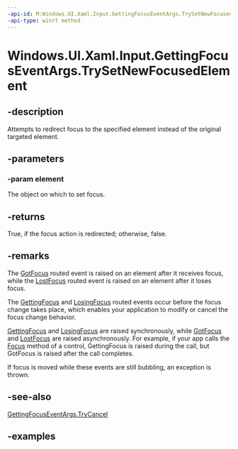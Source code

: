 ```yaml
---
-api-id: M:Windows.UI.Xaml.Input.GettingFocusEventArgs.TrySetNewFocusedElement(Windows.UI.Xaml.DependencyObject)
-api-type: winrt method
---
```


<!-- Method syntax.
public bool GettingFocusEventArgs.TrySetNewFocusedElement(DependencyObject element)
-->

# Windows.UI.Xaml.Input.GettingFocusEventArgs.TrySetNewFocusedElement

## -description
Attempts to redirect focus to the specified element instead of the original targeted element.

## -parameters
### -param element
The object on which to set focus.

## -returns
True, if the focus action is redirected; otherwise, false.

## -remarks
The [GotFocus](../windows.ui.xaml/uielement_gotfocus.md) routed event is raised on an element after it receives focus, while the [LostFocus](../windows.ui.xaml/uielement_lostfocus.md) routed event is raised on an element after it loses focus. 

The [GettingFocus](../windows.ui.xaml/uielement_gettingfocus.md) and [LosingFocus](../windows.ui.xaml/uielement_losingfocus.md) routed events occur before the focus change takes place, which enables your application to modify or cancel the focus change behavior.   

[GettingFocus](../windows.ui.xaml/uielement_gettingfocus.md) and [LosingFocus](../windows.ui.xaml/uielement_losingfocus.md) are raised synchronously, while [GotFocus](../windows.ui.xaml/uielement_gotfocus.md) and [LostFocus](../windows.ui.xaml/uielement_lostfocus.md) are raised asynchronously. For example, if your app calls the [Focus](../windows.ui.xaml.controls.control#Windows_UI_Xaml_Controls_Control_Focus_Windows_UI_Xaml_FocusState_) method of a control, GettingFocus is raised during the call, but GotFocus is raised after the call completes. 

If focus is moved while these events are still bubbling, an exception is thrown.

## -see-also
[GettingFocusEventArgs.TryCancel](gettingfocuseventargs_trycancel_50138317.md)

## -examples

